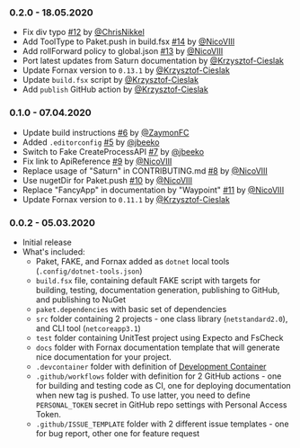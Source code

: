 ### 0.2.0 - 18.05.2020
* Fix div typo [#12](https://github.com/fsharp/FsAutoComplete/pull/12) by [@ChrisNikkel](https://github.com/ChrisNikkel)
* Add ToolType to Paket.push in build.fsx [#14](https://github.com/fsharp/FsAutoComplete/pull/14) by [@NicoVIII](https://github.com/NicoVIII)
* Add rollForward policy to global.json [#13](https://github.com/fsharp/FsAutoComplete/pull/13) by [@NicoVIII](https://github.com/NicoVIII)
* Port latest updates from Saturn documentation by [@Krzysztof-Cieslak](https://github.com/Krzysztof-Cieslak)
* Update Fornax version to `0.13.1` by [@Krzysztof-Cieslak](https://github.com/Krzysztof-Cieslak)
* Update `build.fsx` script by [@Krzysztof-Cieslak](https://github.com/Krzysztof-Cieslak)
* Add `publish` GitHub action by [@Krzysztof-Cieslak](https://github.com/Krzysztof-Cieslak)

### 0.1.0 - 07.04.2020
* Update build instructions [#6](https://github.com/fsharp/FsAutoComplete/pull/6) by [@ZaymonFC](https://github.com/ZaymonFC)
* Added `.editorconfig` [#5](https://github.com/fsharp/FsAutoComplete/pull/5) by [@jbeeko](https://github.com/jbeeko)
* Switch to Fake CreateProcessAPI [#7](https://github.com/fsharp/FsAutoComplete/pull/7) by [@jbeeko](https://github.com/jbeeko)
* Fix link to ApiReference [#9](https://github.com/fsharp/FsAutoComplete/pull/9) by [@NicoVIII](https://github.com/NicoVIII)
* Replace usage of "Saturn" in CONTRIBUTING.md [#8](https://github.com/fsharp/FsAutoComplete/pull/8) by [@NicoVIII](https://github.com/NicoVIII)
* Use nugetDir for Paket.push [#10](https://github.com/fsharp/FsAutoComplete/pull/10) by [@NicoVIII](https://github.com/NicoVIII)
* Replace "FancyApp" in documentation by "Waypoint" [#11](https://github.com/fsharp/FsAutoComplete/pull/11) by [@NicoVIII](https://github.com/NicoVIII)
* Update Fornax version to `0.11.1`  by [@Krzysztof-Cieslak](https://github.com/Krzysztof-Cieslak)

### 0.0.2 - 05.03.2020

* Initial release
* What's included:
    - Paket, FAKE, and Fornax added as `dotnet` local tools (`.config/dotnet-tools.json`)
    - `build.fsx` file, containing default FAKE script with targets for building, testing, documentation generation, publishing to GitHub, and publishing to NuGet
    - `paket.dependencies` with basic set of dependencies
    - `src` folder containing 2 projects - one class library (`netstandard2.0`), and CLI tool (`netcoreapp3.1`)
    - `test` folder containing UnitTest project using Expecto and FsCheck
    - `docs` folder with Fornax documentation template that will generate nice documentation for your project.
    - `.devcontainer` folder with definition of [Development Container](https://code.visualstudio.com/docs/remote/containers)
    - `.github/workflows` folder with definition for 2 GitHub actions - one for building and testing code as CI, one for deploying documentation when new tag is pushed. To use latter, you need to define `PERSONAL_TOKEN` secret in GitHub repo settings with Personal Access Token.
    - `.github/ISSUE_TEMPLATE` folder with 2 different issue templates - one for bug report, other one for feature request